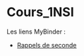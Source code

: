 # Cours_1NSI
Les liens MyBinder :
- [Rappels de seconde](https://hub.gke.mybinder.org/user/rougier-eric-cours_1nsi-hu19hshp/notebooks/rappels_algo_seconde.ipynb)
